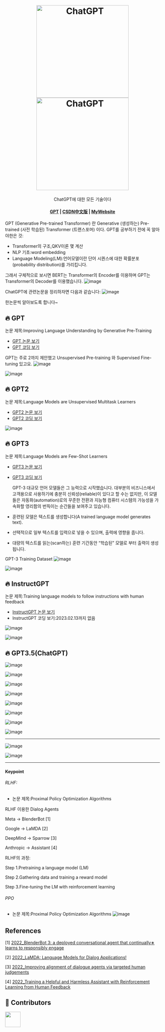 
<h1 align="center">
  <img width="300" src="/img/logoname-black.svg#gh-light-mode-only" alt="ChatGPT">
  <img width="300" src="/img/logoname-white.svg#gh-dark-mode-only" alt="ChatGPT">
  
</h1>
<p align="center">
  <p align="center">ChatGPT에 대한 모든 기술이다</p>
</p>

<h4 align="center">
  <a href=" ">GPT</a> |
  <a href="https:csdn">CSDN中文版</a> |
  <a href="https://www.github.com/zhanglina94">MyWebsite</a>
</h4>


GPT (Generative Pre-trained Transformer) 란 Generative (생성하는) Pre-trained (사전 학습된) Transformer (트랜스포머) 이다.
GPT를 공부하기 전에 꼭 알아야한은 것:
- Transformer의 구조,QKV이론 몇 계산
- NLP 기초:word embedding
- Language Modeling(LM):언어모델이란 단어 시퀀스에 대한 확률분포(probability distribution)를 가리킵니다. 

그래서 구체적으로 보시면 BERT는 Transformer의 Encoder를 이용하며 GPT는 Transformer의 Decoder를 이용했습니다.
![image](https://user-images.githubusercontent.com/43246784/218370731-86e958bc-9218-4cd9-8b67-48b7e7510fd8.png)

ChatGPT에 관련논문을 정리하자면 다음과 같습니다:
![image](https://user-images.githubusercontent.com/43246784/218370224-f5506d31-d9d3-41ee-a543-b304271657ec.png)

한논문씩 알아보도록 합니다~

## 🔥 GPT
논문 제목:Improving Language Understanding by Generative Pre-Training
- [GPT 논문 보기](https://cdn.openai.com/research-covers/language-unsupervised/language_understanding_paper.pdf)
- [GPT 코딩 보기](https://github.com/karpathy/minGPT)

GPT는 주로 2까지 제안했고 Unsupervised Pre-training 와 Supervised Fine-tuning 있고요.
![image](https://user-images.githubusercontent.com/43246784/218371596-2a006b7b-f219-4a33-bea3-7ff2ce403b1a.png)


![image](https://user-images.githubusercontent.com/43246784/218372027-2b306706-1370-4524-b24c-586ebec0741b.png)



## 🔥 GPT2
논문 제목:Language Models are Unsupervised Multitask Learners
- [GPT2 논문 보기](https://cdn.openai.com/better-language-models/language_models_are_unsupervised_multitask_learners.pdf)
- [GPT2 코딩 보기](https://github.com/openai/gpt-2)

![image](https://user-images.githubusercontent.com/43246784/218372222-8cccc45b-1412-4f49-b699-167a4e93742c.png)

## 🔥 GPT3
논문 제목:Language Models are Few-Shot Learners
- [GPT3 논문 보기](https://arxiv.org/pdf/2005.14165.pdf)
- [GPT3 코딩 보기](https://github.com/openai/gpt-3)

  GPT-3 대규모 언어 모델들은 그 능력으로 시작했습니다. 대부분의 비즈니스에서 고객용으로 사용하기에 충분히 신뢰성(reliable)이 있다고 할 수는 없지만, 이 모델들은 자동화(automation)로의 꾸준한 전환과 지능형 컴퓨터 시스템의 가능성을 가속화할 영리함의 번뜩이는 순간들을 보여주고 있습니다.

- 훈련된 모델은 텍스트를 생성합니다(A trained language model generates text).
- 선택적으로 일부 텍스트를 입력으로 넣을 수 있으며, 출력에 영향을 줍니다.
- 대량의 텍스트를 읽는(scan하는) 훈련 기간동안 “학습된” 모델로 부터 출력이 생성됩니다.

GPT-3 Training Dataset
![image](https://user-images.githubusercontent.com/43246784/218372507-0232715c-b887-48d7-98b2-aeccb3ece2ac.png)

![image](https://user-images.githubusercontent.com/43246784/218372939-685db260-cc1d-47e0-8194-f08362c32a27.png)


## 🔥 InstructGPT
논문 제목:Training language models to follow instructions with human feedback
- [InstructGPT 논문 보기](https://cdn.openai.com/better-language-models/language_models_are_unsupervised_multitask_learners.pdf)
- InstructGPT 코딩 보기:2023.02.13까지 없음


![image](https://github.com/zhanglina94/gpt_explain_ko/blob/main/img/igpt.png)

![image](https://user-images.githubusercontent.com/43246784/218373275-fa7285f2-d020-4f7d-9d41-576d1a6a738a.png)


## 🔥 GPT3.5(ChatGPT)

![image](https://user-images.githubusercontent.com/43246784/218373426-7ec783bf-2dcb-4418-a10b-b05c534bcb35.png)

![image](https://user-images.githubusercontent.com/43246784/218373849-d829d50a-0b45-4f99-9559-c1c9d021c5c4.png)

![image](https://user-images.githubusercontent.com/43246784/218373872-c1e5b1d4-09d8-412d-8995-5f45be49e4b9.png)

![image](https://user-images.githubusercontent.com/43246784/218373880-ab1e81b0-9139-4aea-a1a2-dd933cfffbc1.png)

![image](https://user-images.githubusercontent.com/43246784/218373906-7782303e-5860-49b2-9afd-3a4d42be12db.png)

![image](https://user-images.githubusercontent.com/43246784/218373921-4a2a9404-e2d7-42a2-89db-31fd7abba13b.png)

![image](https://user-images.githubusercontent.com/43246784/218373961-3cd892d6-37e3-4883-a814-a15d3dcdc910.png)

![image](https://user-images.githubusercontent.com/43246784/218373991-d6aac029-4772-44e7-806b-f980965ed8c4.png)

-----

![image](https://user-images.githubusercontent.com/43246784/218373470-30b8aa26-675e-4560-96d0-e6a2c5cd98d9.png)

![image](https://user-images.githubusercontent.com/43246784/218374057-2adce878-38ac-4252-9950-14582c051547.png)

-----
#### Keypoint
###### RLHF:
-  논문 제목:Proximal Policy Optimization Algorithms

RLHF 이용한 Dialog Agents

  <p> Meta -> BlenderBot  [1] </p>
  <p> Google -> LaMDA [2] </p>
  <p> DeepMind -> Sparrow [3] </p>
  <p> Anthropic -> Assistant [4] </p>

RLHF의 과정:
<p>Step 1.Pretraining a language model (LM)</p>
<p>Step 2.Gathering data and training a reward model<p>
<p>Step 3.Fine-tuning the LM with reinforcement learning</p>



###### PPO

-  논문 제목:Proximal Policy Optimization Algorithms
![image](https://github.com/zhanglina94/gpt_explain_ko/blob/main/img/ppo.png)

###### 

## References
[1] [2022_BlenderBot 3: a deployed conversational agent that continually∗ learns to responsibly engage](https://arxiv.org/abs/2208.03188) </p>
[2] [2022_LaMDA: Language Models for Dialog Applications!](https://arxiv.org/abs/2201.08239) </p>
[3] [2022_Improving alignment of dialogue agents via targeted human judgements](https://arxiv.org/abs/2209.14375) </p>
[4] [2022_Training a Helpful and Harmless Assistant with Reinforcement Learning from Human Feedback](https://arxiv.org/abs/2204.05862) </p>

## 🦸 Contributors

<a href="https://github.com/zhanglina94"><img src="https://avatars.githubusercontent.com/u/43246784?s=40&v=4" width="50" height="50" alt=""/></a>
